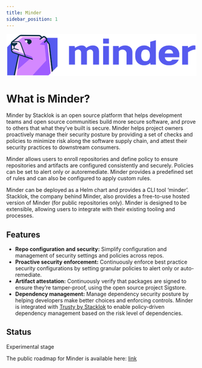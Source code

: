 ```yaml
---
title: Minder
sidebar_position: 1
---
```


![minder logo](./images/Minder_darkMode.png)

# What is Minder?

Minder by Stacklok is an open source platform that helps development teams and open source communities build more secure software, and prove to others that what they’ve built is secure. Minder helps project owners proactively manage their security posture by providing a set of checks and policies to minimize risk along the software supply chain, and attest their security practices to downstream consumers. 

Minder allows users to enroll repositories and define policy to ensure repositories and artifacts are configured consistently and securely. Policies can be set to alert only or autoremediate. Minder provides a predefined set of rules and can also be configured to apply custom rules.

Minder can be deployed as a Helm chart and provides a CLI tool ‘minder’. Stacklok, the company behind Minder, also provides a free-to-use hosted version of Minder (for public repositories only). Minder is designed to be extensible, allowing users to integrate with their existing tooling and processes. 

## Features

* **Repo configuration and security:** Simplify configuration and management of security settings and policies across repos.
* **Proactive security enforcement:** Continuously enforce best practice security configurations by setting granular policies to alert only or auto-remediate.
* **Artifact attestation:** Continuously verify that packages are signed to ensure they’re tamper-proof, using the open source project Sigstore.
* **Dependency management:** Manage dependency security posture by helping developers make better choices and enforcing controls. Minder is integrated with [Trusty by Stacklok](http://trustypkg.dev) to enable policy-driven dependency management based on the risk level of dependencies.

## Status

Experimental stage

The public roadmap for Minder is available here: [link](./about/roadmap.md)
